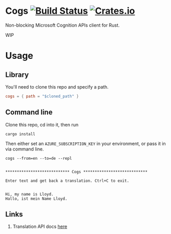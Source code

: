 # Cogs [![Build Status](https://travis-ci.org/lloydmeta/cogs.svg?branch=master)](https://travis-ci.org/lloydmeta/cogs) [![Crates.io](https://img.shields.io/crates/v/cogs.svg)](https://crates.io/crates/cogs)

Non-blocking Microsoft Cognition APIs client for Rust.

WIP

# Usage

## Library

You'll need to clone this repo and specify a path.

```toml
cogs = { path = "$cloned_path" }
```

## Command line

Clone this repo, cd into it, then run

```
cargo install
```

Then either set an `AZURE_SUBSCRIPTION_KEY` in your environment, or pass it in via command line.

```shell
cogs --from=en --to=de --repl


**************************** Cogs ****************************

Enter text and get back a translation. Ctrl+C to exit.


Hi, my name is Lloyd.
Hallo, ist mein Name Lloyd.
```


## Links

1. Translation API docs [here](http://docs.microsofttranslator.com/text-translate.html)
